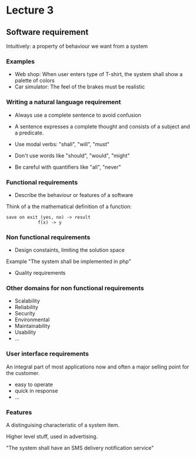 # Lecture 3

## Software requirement
Intuitively: a property of behaviour we want from a system

### Examples
- Web shop: When user enters type of T-shirt, the system shall show a palette of colors
- Car simulator: The feel of the brakes must be realistic

### Writing a natural language requirement

- Always use a complete sentence to avoid confusion

- A sentence expresses a complete thought and consists of a subject and a predicate.

- Use modal verbs: "shall", "will", "must"

- Don't use words like "should", "would", "might"

- Be careful with quantifiers like "all", "never"

### Functional requirements

- Describe the behaviour or features of a software

Think of a the mathematical definition of a function: 

    save on exit (yes, no) -> result
                f(x) -> y

### Non functional requirements

- Design constaints, limiting the solution space

Example "The system shall be implemented in php"

- Quality requirements

### Other domains for non functional requirements

- Scalability
- Reliability
- Security
- Environmental
- Maintainability
- Usability
- ...

### User interface requirements

An integral part of most applications now and often a major selling point for the 
customer.
- easy to operate
- quick in response
- ...

### Features

A distinguising characteristic of a system item.

Higher level stuff, used in advertising.

"The system shall have an SMS delivery notification service"


